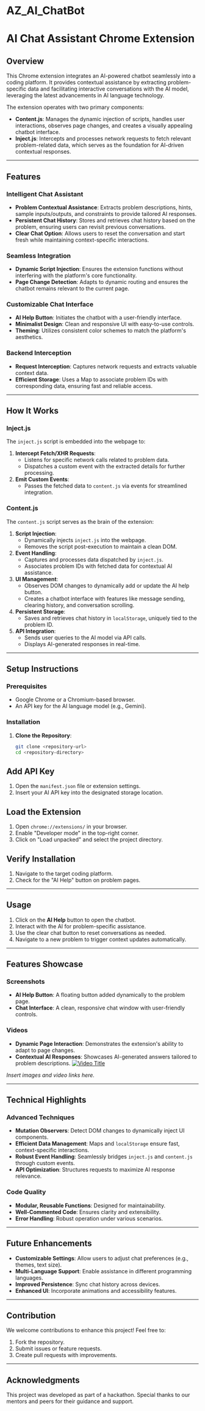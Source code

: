 # AZ_AI_ChatBot
# AI Chat Assistant Chrome Extension

## Overview
This Chrome extension integrates an AI-powered chatbot seamlessly into a coding platform. It provides contextual assistance by extracting problem-specific data and facilitating interactive conversations with the AI model, leveraging the latest advancements in AI language technology.

The extension operates with two primary components:
- **Content.js**: Manages the dynamic injection of scripts, handles user interactions, observes page changes, and creates a visually appealing chatbot interface.
- **Inject.js**: Intercepts and processes network requests to fetch relevant problem-related data, which serves as the foundation for AI-driven contextual responses.

---

## Features

### Intelligent Chat Assistant
- **Problem Contextual Assistance**: Extracts problem descriptions, hints, sample inputs/outputs, and constraints to provide tailored AI responses.
- **Persistent Chat History**: Stores and retrieves chat history based on the problem, ensuring users can revisit previous conversations.
- **Clear Chat Option**: Allows users to reset the conversation and start fresh while maintaining context-specific interactions.

### Seamless Integration
- **Dynamic Script Injection**: Ensures the extension functions without interfering with the platform's core functionality.
- **Page Change Detection**: Adapts to dynamic routing and ensures the chatbot remains relevant to the current page.

### Customizable Chat Interface
- **AI Help Button**: Initiates the chatbot with a user-friendly interface.
- **Minimalist Design**: Clean and responsive UI with easy-to-use controls.
- **Theming**: Utilizes consistent color schemes to match the platform's aesthetics.

### Backend Interception
- **Request Interception**: Captures network requests and extracts valuable context data.
- **Efficient Storage**: Uses a Map to associate problem IDs with corresponding data, ensuring fast and reliable access.

---

## How It Works

### Inject.js
The `inject.js` script is embedded into the webpage to:
1. **Intercept Fetch/XHR Requests**:
   - Listens for specific network calls related to problem data.
   - Dispatches a custom event with the extracted details for further processing.
2. **Emit Custom Events**:
   - Passes the fetched data to `content.js` via events for streamlined integration.

### Content.js
The `content.js` script serves as the brain of the extension:
1. **Script Injection**:
   - Dynamically injects `inject.js` into the webpage.
   - Removes the script post-execution to maintain a clean DOM.
2. **Event Handling**:
   - Captures and processes data dispatched by `inject.js`.
   - Associates problem IDs with fetched data for contextual AI assistance.
3. **UI Management**:
   - Observes DOM changes to dynamically add or update the AI help button.
   - Creates a chatbot interface with features like message sending, clearing history, and conversation scrolling.
4. **Persistent Storage**:
   - Saves and retrieves chat history in `localStorage`, uniquely tied to the problem ID.
5. **API Integration**:
   - Sends user queries to the AI model via API calls.
   - Displays AI-generated responses in real-time.

---

## Setup Instructions

### Prerequisites
- Google Chrome or a Chromium-based browser.
- An API key for the AI language model (e.g., Gemini).

### Installation
1. **Clone the Repository**:
   ```bash
   git clone <repository-url>
   cd <repository-directory>
## Add API Key
1. Open the `manifest.json` file or extension settings.
2. Insert your AI API key into the designated storage location.

## Load the Extension
1. Open `chrome://extensions/` in your browser.
2. Enable "Developer mode" in the top-right corner.
3. Click on "Load unpacked" and select the project directory.

## Verify Installation
1. Navigate to the target coding platform.
2. Check for the "AI Help" button on problem pages.

---

## Usage
1. Click on the **AI Help** button to open the chatbot.
2. Interact with the AI for problem-specific assistance.
3. Use the clear chat button to reset conversations as needed.
4. Navigate to a new problem to trigger context updates automatically.

---

## Features Showcase

### Screenshots
- **AI Help Button**: A floating button added dynamically to the problem page.
- **Chat Interface**: A clean, responsive chat window with user-friendly controls.

### Videos
- **Dynamic Page Interaction**: Demonstrates the extension's ability to adapt to page changes.
- **Contextual AI Responses**: Showcases AI-generated answers tailored to problem descriptions.
[![Video Title](https://img.youtube.com/vi/YOUR_VIDEO_ID/0.jpg)](https://www.youtube.com/watch?v=jci91YyCgGQ)

*Insert images and video links here.*

---

## Technical Highlights

### Advanced Techniques
- **Mutation Observers**: Detect DOM changes to dynamically inject UI components.
- **Efficient Data Management**: Maps and `localStorage` ensure fast, context-specific interactions.
- **Robust Event Handling**: Seamlessly bridges `inject.js` and `content.js` through custom events.
- **API Optimization**: Structures requests to maximize AI response relevance.

### Code Quality
- **Modular, Reusable Functions**: Designed for maintainability.
- **Well-Commented Code**: Ensures clarity and extensibility.
- **Error Handling**: Robust operation under various scenarios.

---

## Future Enhancements
- **Customizable Settings**: Allow users to adjust chat preferences (e.g., themes, text size).
- **Multi-Language Support**: Enable assistance in different programming languages.
- **Improved Persistence**: Sync chat history across devices.
- **Enhanced UI**: Incorporate animations and accessibility features.

---

## Contribution
We welcome contributions to enhance this project! Feel free to:
1. Fork the repository.
2. Submit issues or feature requests.
3. Create pull requests with improvements.

---

## Acknowledgments
This project was developed as part of a hackathon. Special thanks to our mentors and peers for their guidance and support.
